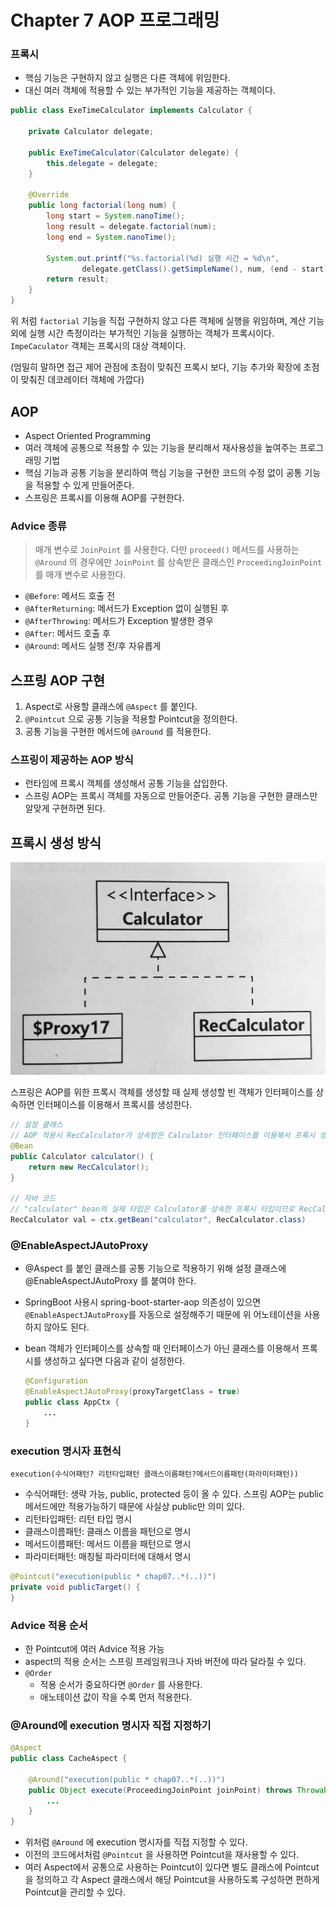 # Chapter 7 AOP 프로그래밍

### 프록시

- 핵심 기능은 구현하지 않고 실행은 다른 객체에 위임한다.
- 대신 여러 객체에 적용할 수 있는 부가적인 기능을 제공하는 객체이다.

```java
public class ExeTimeCalculator implements Calculator {

    private Calculator delegate;

    public ExeTimeCalculator(Calculator delegate) {
        this.delegate = delegate;
    }

    @Override
    public long factorial(long num) {
        long start = System.nanoTime();
        long result = delegate.factorial(num);
        long end = System.nanoTime();

        System.out.printf("%s.factorial(%d) 실행 시간 = %d\n",
                delegate.getClass().getSimpleName(), num, (end - start));
        return result;
    }
}
```

위 처럼 `factorial` 기능을 직접 구현하지 않고 다른 객체에 실행을 위임하며, 계산 기능 외에 실행 시간 측정이라는 부가적인 기능을 실행하는 객체가 프록시이다. `ImpeCaculator` 객체는 프록시의 대상 객체이다.

(엄밀히 말하면 접근 제어 관점에 초점이 맞춰진 프록시 보다, 기능 추가와 확장에 초점이 맞춰진 데코레이터 객체에 가깝다)

## AOP

- Aspect Oriented Programming
- 여러 객체에 공통으로 적용할 수 있는 기능을 분리해서 재사용성을 높여주는 프로그래밍 기법
- 핵심 기능과 공통 기능을 분리하여 핵심 기능을 구현한 코드의 수정 없이 공통 기능을 적용할 수 있게 만들어준다.
- 스프링은 프록시를 이용해 AOP를 구현한다.

### Advice 종류

> 매개 변수로 `JoinPoint` 를 사용한다. 다만 `proceed()` 메서드를 사용하는 `@Around` 의 경우에만 `JoinPoint` 를 상속받은 클래스인 `ProceedingJoinPoint` 를 매개 변수로 사용한다.
>
- `@Before`: 메서드 호출 전
- `@AfterReturning`: 메서드가 Exception 없이 실행된 후
- `@AfterThrowing`: 메서드가 Exception 발생한 경우
- `@After`: 메서드 호출 후
- `@Around`: 메서드 실행 전/후 자유롭게

## 스프링 AOP 구현

1. Aspect로 사용할 클래스에 `@Aspect` 를 붙인다.
2. `@Pointcut` 으로 공통 기능을 적용할 Pointcut을 정의한다.
3. 공통 기능을 구현한 메서드에 `@Around` 를 적용한다.

### 스프링이 제공하는 AOP 방식

- 런타임에 프록시 객체를 생성해서 공통 기능을 삽입한다.
- 스프링 AOP는 프록시 객체를 자동으로 만들어준다. 공통 기능을 구현한 클래스만 알맞게 구현하면 된다.

## 프록시 생성 방식

![Untitled](images/ch07_1.png)

스프링은 AOP를 위한 프록시 객체를 생성할 때 실제 생성할 빈 객체가 인터페이스를 상속하면 인터페이스를 이용해서 프록시를 생성한다.

```java
// 설정 클래스
// AOP 적용시 RecCalculator가 상속받은 Calculator 인터페이스를 이용해서 프록시 생성
@Bean
public Calculator calculator() {
    return new RecCalculator();
}

// 자바 코드
// "calculator" bean의 실제 타입은 Calculator를 상속한 프록시 타입이므로 RecCalculator로 타입 변환을 할 수 없어 exception 발생
RecCalculator val = ctx.getBean("calculator", RecCalculator.class)
```

### @EnableAspectJAutoProxy

- @Aspect 를 붙인 클래스를 공통 기능으로 적용하기 위해 설정 클래스에 @EnableAspectJAutoProxy 를 붙여야 한다.
- SpringBoot 사용시 spring-boot-starter-aop 의존성이 있으면 `@EnableAspectJAutoProxy`를 자동으로 설정해주기 때문에 위 어노테이션을 사용하지 않아도 된다.
- bean 객체가 인터페이스를 상속할 때 인터페이스가 아닌 클래스를 이용해서 프록시를 생성하고 싶다면 다음과 같이 설정한다.

    ```java
    @Configuration
    @EnableAspectJAutoProxy(proxyTargetClass = true)
    public class AppCtx {
        ...
    }
    ```

### execution 명시자 표현식

`execution(수식어패턴? 리턴타입패턴 클래스이름패턴?메서드이름패턴(파라미터패턴))`

- 수식어패턴: 생략 가능, public, protected 등이 올 수 있다. 스프링 AOP는 public 메서드에만 적용가능하기 때문에 사실상 public만 의미 있다.
- 리턴타입패턴: 리턴 타입 명시
- 클래스이름패턴: 클래스 이름을 패턴으로 명시
- 메서드이름패턴: 메서드 이름을 패턴으로 명시
- 파라미터패턴: 매칭될 파라미터에 대해서 명시

```java
@Pointcut("execution(public * chap07..*(..))")
private void publicTarget() {
}
```

### Advice 적용 순서

- 한 Pointcut에 여러 Advice 적용 가능
- aspect의 적용 순서는 스프링 프레임워크나 자바 버전에 따라 달라질 수 있다.
- `@Order`
    - 적용 순서가 중요하다면 `@Order` 를 사용한다.
    - 애노테이션 값이 작을 수록 먼저 적용한다.

### @Around에 execution 명시자 직접 지정하기

```java
@Aspect
public class CacheAspect {

    @Around("execution(public * chap07..*(..))") 
    public Object execute(ProceedingJoinPoint joinPoint) throws Throwable {
        ...
    }
}
```

- 위처럼 `@Around` 에 execution 명시자를 직접 지정할 수 있다.
- 이전의 코드에서처럼 `@Pointcut` 을 사용하면 Pointcut을 재사용할 수 있다.
- 여러 Aspect에서 공통으로 사용하는 Pointcut이 있다면 별도 클래스에 Pointcut을 정의하고 각 Aspect 클래스에서 해당 Pointcut을 사용하도록 구성하면 편하게 Pointcut을 관리할 수 있다.
